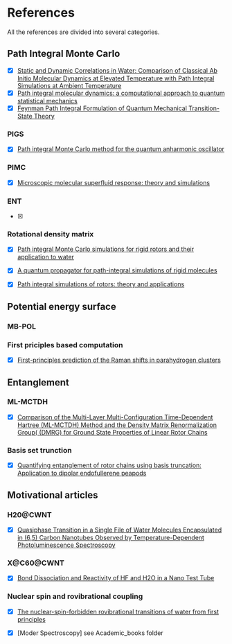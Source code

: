 # References

All the references are divided into several categories.

## Path Integral Monte Carlo

- [x] [Static and Dynamic Correlations in Water: Comparison of Classical Ab Initio Molecular Dynamics at Elevated Temperature with Path Integral Simulations at Ambient Temperature](https://pubs.acs.org/doi/abs/10.1021/acs.jctc.1c01223)
- [x] [Path integral molecular dynamics: a computational approach to quantum statistical mechanics](https://www.worldscientific.com/doi/10.1142/9789812839664_0014)
- [x] [Feynman Path Integral Formulation of Quantum Mechanical Transition-State Theory]( 
https://pubs.acs.org/doi/10.1021/j100134a002)

### PIGS

- [x] [Path integral Monte Carlo method for the quantum anharmonic oscillator](https://iopscience.iop.org/article/10.1088/1361-6404/ab9a66)

### PIMC

- [x] [Microscopic molecular superfluid response: theory and simulations](https://arxiv.org/abs/1710.02685)

### ENT

- [x]

### Rotational density matrix

- [x] [Path integral Monte Carlo simulations for rigid rotors and their application to water](https://www.tandfonline.com/doi/abs/10.1080/00268976.2010.528202)

- [x] [A quantum propagator for path-integral simulations of rigid molecules](https://aip.scitation.org/doi/10.1063/1.3544214)

- [x] [Path integral simulations of rotors: theory and applications](https://iopscience.iop.org/article/10.1088/0953-8984/11/11/003/meta)

## Potential energy surface

### MB-POL

### First priciples based computation

- [x] [First-principles prediction of the Raman shifts in parahydrogen clusters](https://aip.scitation.org/doi/10.1063/1.4885275)

## Entanglement

### ML-MCTDH 

- [x] [Comparison of the Multi-Layer Multi-Configuration Time-Dependent Hartree (ML-MCTDH) Method and the Density Matrix Renormalization Group( (DMRG) for Ground State Properties of Linear Rotor Chains](https://aip.scitation.org/doi/10.1063/5.0047090)

### Basis set trunction

- [x] [Quantifying entanglement of rotor chains using basis truncation: Application to dipolar endofullerene peapods](https://aip.scitation.org/doi/full/10.1063/1.5011769)

## Motivational articles

### H20@CWNT

- [x] [Quasiphase Transition in a Single File of Water Molecules Encapsulated in (6,5) Carbon Nanotubes Observed by Temperature-Dependent Photoluminescence Spectroscopy](https://journals.aps.org/prl/abstract/10.1103/PhysRevLett.118.027402)


### X@C60@CWNT

- [x] [Bond Dissociation and Reactivity of HF and H2O in a Nano Test Tube](https://pubs.acs.org/doi/abs/10.1021/acsnano.0c02661)

### Nuclear spin and rovibrational coupling

- [x] [The nuclear-spin-forbidden rovibrational transitions of water from first principles](https://arxiv.org/pdf/2203.07945.pdf)
- [x] [Moder Spectroscopy] see Academic_books folder


